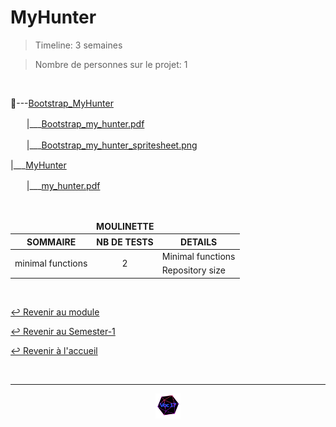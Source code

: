 # MyHunter

> Timeline: 3 semaines

> Nombre de personnes sur le projet: 1

<br>

📂---[Bootstrap_MyHunter](https://github.com/Studio-17/Epitech-Subjects/tree/main/Semester-1/B-MUL-100/MyHunter/Bootstrap_MyHunter)

ㅤㅤ|\_\_\_[Bootstrap_my_hunter.pdf](https://github.com/Studio-17/Epitech-Subjects/blob/main/Semester-1/B-MUL-100/MyHunter/Bootstrap_MyHunter/Bootstrap_my_hunter.pdf)

ㅤㅤ|\_\_\_[Bootstrap_my_hunter_spritesheet.png](https://github.com/Studio-17/Epitech-Subjects/blob/main/Semester-1/B-MUL-100/MyHunter/Bootstrap_MyHunter/Bootstrap_my_hunter_spritesheet.png)

|\_\_\_[MyHunter](https://github.com/Studio-17/Epitech-Subjects/tree/main/Semester-1/B-MUL-100/MyHunter/MyHunter)

ㅤㅤ|\_\_\_[my_hunter.pdf](https://github.com/Studio-17/Epitech-Subjects/blob/main/Semester-1/B-MUL-100/MyHunter/MyHunter/my_hunter.pdf)


<br>


<table align="center">
    <thead>
        <tr>
            <td colspan="3" align="center"><strong>MOULINETTE</strong></td>
        </tr>
        <tr>
            <th>SOMMAIRE</th>
            <th>NB DE TESTS</th>
            <th>DETAILS</th>
        </tr>
    </thead>
    <tbody>
        <tr>
            <td rowspan="2">minimal functions</td>
            <td rowspan="2" style="text-align: center;">2</td>
            <td>Minimal functions</td>
        </tr>
    		<tr>
			<td>Repository size</td>
		</tr>
	</tbody>
</table>

<br>

[↩️ Revenir au module](https://github.com/Studio-17/Epitech-Subjects/blob/main/Semester-1/B-MUL-100)

[↩️ Revenir au Semester-1](https://github.com/Studio-17/Epitech-Subjects/blob/main/Semester-1)

[↩️ Revenir à l'accueil](https://github.com/Studio-17/Epitech-Subjects)

<br>

---

<div align="center">

<a href="https://github.com/Studio-17" target="_blank"><img src="../../../assets/voc17.gif" width="40"></a>

</div>